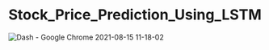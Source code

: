 # Stock_Price_Prediction_Using_LSTM
![Dash - Google Chrome 2021-08-15 11-18-02](https://user-images.githubusercontent.com/63785291/129483601-57a43cda-4f34-4f16-aa45-27f616ad16e2.gif)


